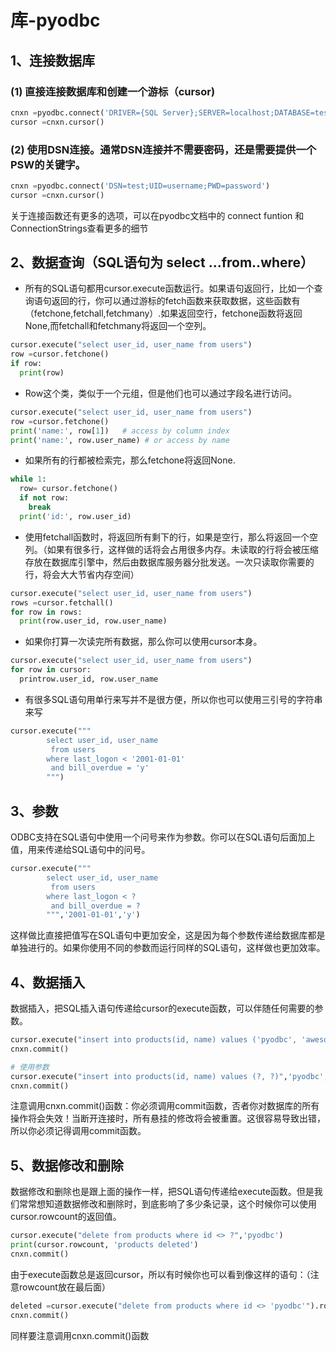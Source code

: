 # 库-pyodbc #

## 1、连接数据库 ##
### (1) 直接连接数据库和创建一个游标（cursor) ###
```python
cnxn =pyodbc.connect('DRIVER={SQL Server};SERVER=localhost;DATABASE=testdb;UID=me;PWD=pass')
cursor =cnxn.cursor()
```

### (2) 使用DSN连接。通常DSN连接并不需要密码，还是需要提供一个PSW的关键字。 ###
```python
cnxn =pyodbc.connect('DSN=test;UID=username;PWD=password')
cursor =cnxn.cursor()
```

关于连接函数还有更多的选项，可以在pyodbc文档中的 connect funtion 和 ConnectionStrings查看更多的细节

## 2、数据查询（SQL语句为 select ...from..where） ##
- 所有的SQL语句都用cursor.execute函数运行。如果语句返回行，比如一个查询语句返回的行，你可以通过游标的fetch函数来获取数据，这些函数有（fetchone,fetchall,fetchmany）.如果返回空行，fetchone函数将返回None,而fetchall和fetchmany将返回一个空列。 
```python
cursor.execute("select user_id, user_name from users")
row =cursor.fetchone()
if row:
  print(row)
```

- Row这个类，类似于一个元组，但是他们也可以通过字段名进行访问。
```python
cursor.execute("select user_id, user_name from users")
row =cursor.fetchone()
print('name:', row[1])   # access by column index
print('name:', row.user_name) # or access by name
```

- 如果所有的行都被检索完，那么fetchone将返回None.
```python
while 1:
  row= cursor.fetchone()
  if not row:
    break
  print('id:', row.user_id)
```

- 使用fetchall函数时，将返回所有剩下的行，如果是空行，那么将返回一个空列。（如果有很多行，这样做的话将会占用很多内存。未读取的行将会被压缩存放在数据库引擎中，然后由数据库服务器分批发送。一次只读取你需要的行，将会大大节省内存空间）
```python
cursor.execute("select user_id, user_name from users")
rows =cursor.fetchall()
for row in rows:
  print(row.user_id, row.user_name)
```

- 如果你打算一次读完所有数据，那么你可以使用cursor本身。
```python
cursor.execute("select user_id, user_name from users")
for row in cursor:
  printrow.user_id, row.user_name
```

- 有很多SQL语句用单行来写并不是很方便，所以你也可以使用三引号的字符串来写
```python
cursor.execute("""
        select user_id, user_name
         from users
        where last_logon < '2001-01-01'
         and bill_overdue = 'y'
        """)
```

## 3、参数 ##
ODBC支持在SQL语句中使用一个问号来作为参数。你可以在SQL语句后面加上值，用来传递给SQL语句中的问号。
```python
cursor.execute("""
        select user_id, user_name
         from users
        where last_logon < ?
         and bill_overdue = ?
        """,'2001-01-01','y')
```

这样做比直接把值写在SQL语句中更加安全，这是因为每个参数传递给数据库都是单独进行的。如果你使用不同的参数而运行同样的SQL语句，这样做也更加效率。

## 4、数据插入 ##
数据插入，把SQL插入语句传递给cursor的execute函数，可以伴随任何需要的参数。
```python
cursor.execute("insert into products(id, name) values ('pyodbc', 'awesome library')")
cnxn.commit()

# 使用参数
cursor.execute("insert into products(id, name) values (?, ?)",'pyodbc', 'awesome library')
cnxn.commit()
```

注意调用cnxn.commit()函数：你必须调用commit函数，否者你对数据库的所有操作将会失效！当断开连接时，所有悬挂的修改将会被重置。这很容易导致出错，所以你必须记得调用commit函数。

## 5、数据修改和删除 ##
数据修改和删除也是跟上面的操作一样，把SQL语句传递给execute函数。但是我们常常想知道数据修改和删除时，到底影响了多少条记录，这个时候你可以使用cursor.rowcount的返回值。
```python
cursor.execute("delete from products where id <> ?",'pyodbc')
print(cursor.rowcount, 'products deleted')
cnxn.commit()
```

由于execute函数总是返回cursor，所以有时候你也可以看到像这样的语句：（注意rowcount放在最后面）
```python
deleted =cursor.execute("delete from products where id <> 'pyodbc'").rowcount
cnxn.commit()
```
同样要注意调用cnxn.commit()函数